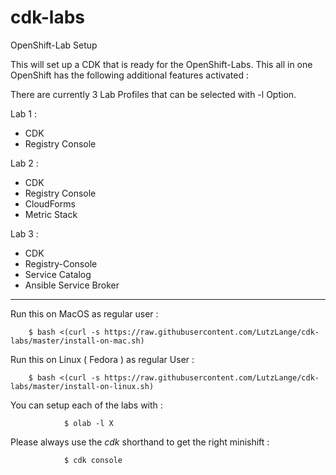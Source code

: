 # cdk-labs
OpenShift-Lab Setup

This will set up a CDK that is ready for the OpenShift-Labs.
This all in one OpenShift has the following additional features activated :

There are currently 3 Lab Profiles that can be selected with -l Option.

Lab 1 :

* CDK 
* Registry Console

Lab 2 : 

* CDK 
* Registry Console
* CloudForms
* Metric Stack

Lab 3 : 

* CDK 
* Registry-Console
* Service Catalog
* Ansible Service Broker

------------------------------------------------------------------

Run this on MacOS as regular user :

        $ bash <(curl -s https://raw.githubusercontent.com/LutzLange/cdk-labs/master/install-on-mac.sh)

Run this on Linux ( Fedora ) as regular User :

        $ bash <(curl -s https://raw.githubusercontent.com/LutzLange/cdk-labs/master/install-on-linux.sh)


You can setup each of the labs with :

				$ olab -l X

Please always use the *cdk* shorthand to get the right minishift :

				$ cdk console
